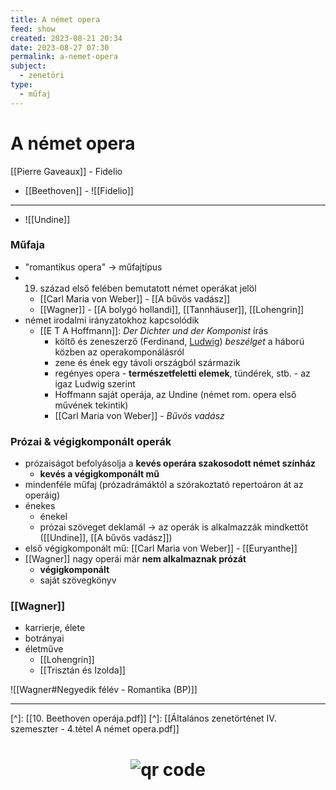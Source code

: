 ```yaml
---
title: A német opera
feed: show
created: 2023-08-21 20:34
date: 2023-08-27 07:30
permalink: a-nemet-opera
subject:
  - zenetöri
type:
  - műfaj
---
```

# A német opera

[[Pierre Gaveaux]] - Fidelio

- [[Beethoven]] - ![[Fidelio]]
---
- ![[Undine]] 

### Műfaja

- "romantikus opera" -> műfajtípus
- 19. század első felében bemutatott német operákat jelöl
	- [[Carl Maria von Weber]] - [[A bűvös vadász]]
	- [[Wagner]] - [[A bolygó hollandi]], [[Tannhäuser]], [[Lohengrin]]
- német irodalmi irányzatokhoz kapcsolódik
	- [[E T A Hoffmann]]: *Der Dichter und der Komponist* írás
		- költő és zeneszerző (Ferdinand, [Ludwig](Beethoven)) *beszélget* a háború közben az operakomponálásról
		- zene és ének egy távoli országból származik
		- regényes opera - **természetfeletti elemek**, tündérek, stb. - az igaz Ludwig szerint
		- Hoffmann saját operája, az Undine (német rom. opera első művének tekintik)
		- [[Carl Maria von Weber]] - *Bűvös vadász*

### Prózai & végigkomponált operák

- prózaiságot befolyásolja a **kevés operára szakosodott német színház**
	- **kevés a végigkomponált mű**
- mindenféle műfaj (prózadrámáktól a szórakoztató repertoáron át az operáig)
- énekes
	- énekel
	- prózai szöveget deklamál
	 -> az operák is alkalmazzák mindkettőt ([[Undine]], [[A bűvös vadász]])
- első végigkomponált mű: [[Carl Maria von Weber]] - [[Euryanthe]]
- [[Wagner]] nagy operái már **nem alkalmaznak prózát**
	- **végigkomponált**
	- saját szövegkönyv

### [[Wagner]]

- karrierje, élete
- botrányai
- életműve
	- [[Lohengrin]]
	- [[Trisztán és Izolda]]

![[Wagner#Negyedik félév - Romantika (BP)]]

---
[^]: [[10. Beethoven operája.pdf]]
[^]: [[Általános zenetörténet IV. szemeszter - 4.tétel A német opera.pdf]]



# <p style="text-align: center;"><img src="https://chart.googleapis.com/chart?cht=qr&chl=https://notes.andrasdenes.com/a-nemet-opera&chs=180x180&choe=UTF-8&chld=L|2" alt="qr code"></p>

